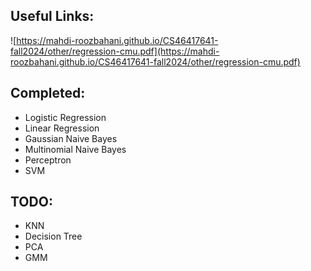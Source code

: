 ## Useful Links:
![https://mahdi-roozbahani.github.io/CS46417641-fall2024/other/regression-cmu.pdf](https://mahdi-roozbahani.github.io/CS46417641-fall2024/other/regression-cmu.pdf)

## Completed:
- Logistic Regression
- Linear Regression
- Gaussian Naive Bayes
- Multinomial Naive Bayes
- Perceptron
- SVM

## TODO:
- KNN
- Decision Tree
- PCA
- GMM
